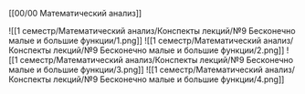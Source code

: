 [[00/00 Математический анализ]]

![[1 семестр/Математический анализ/Конспекты лекций/№9 Бесконечно малые и большие функции/1.png]]
![[1 семестр/Математический анализ/Конспекты лекций/№9 Бесконечно малые и большие функции/2.png]]
![[1 семестр/Математический анализ/Конспекты лекций/№9 Бесконечно малые и большие функции/3.png]]
![[1 семестр/Математический анализ/Конспекты лекций/№9 Бесконечно малые и большие функции/4.png]]